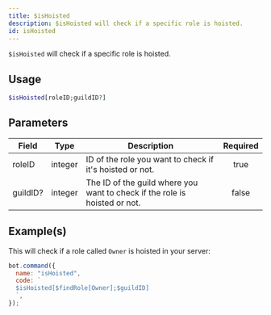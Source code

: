 ```yaml
---
title: $isHoisted
description: $isHoisted will check if a specific role is hoisted.
id: isHoisted
---
```


`$isHoisted` will check if a specific role is hoisted.

## Usage

```php
$isHoisted[roleID;guildID?]
```

## Parameters

| Field    | Type    | Description                                                                | Required |
| -------- | ------- | -------------------------------------------------------------------------- | :------: |
| roleID   | integer | ID of the role you want to check if it's hoisted or not.                   |   true   |
| guildID? | integer | The ID of the guild where you want to check if the role is hoisted or not. |  false   |

## Example(s)

This will check if a role called `Owner` is hoisted in your server:

```javascript
bot.command({
  name: "isHoisted",
  code: `
  $isHoisted[$findRole[Owner];$guildID]
  `,
});
```
